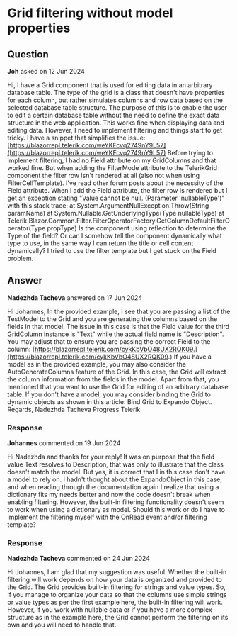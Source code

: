 # Grid filtering without model properties

## Question

**Joh** asked on 12 Jun 2024

Hi, I have a Grid component that is used for editing data in an arbitrary database table. The type of the grid is a class that doesn't have properties for each column, but rather simulates columns and row data based on the selected database table structure. The purpose of this is to enable the user to edit a certain database table without the need to define the exact data structure in the web application. This works fine when displaying data and editing data. However, I need to implement filtering and things start to get tricky. I have a snippet that simplifies the issue: [https://blazorrepl.telerik.com/weYKFcvq2749nY9L57](https://blazorrepl.telerik.com/weYKFcvq2749nY9L57) Before trying to implement filtering, I had no Field attribute on my GridColumns and that worked fine. But when adding the FilterMode attribute to the TelerikGrid component the filter row isn't rendered at all (also not when using FilterCellTemplate). I've read other forum posts about the necessity of the Field attribute. When I add the Field attribute, the filter row is rendered but I get an exception stating "Value cannot be null. (Parameter 'nullableType')" with this stack trace: at System.ArgumentNullException.Throw(String paramName) at System.Nullable.GetUnderlyingType(Type nullableType) at Telerik.Blazor.Common.Filter.FilterOperatorFactory.GetColumnDefaultFilterOperator(Type propType) Is the component using reflection to determine the Type of the field? Or can I somehow tell the component dynamically what type to use, in the same way I can return the title or cell content dynamically? I tried to use the filter template but I get stuck on the Field problem.

## Answer

**Nadezhda Tacheva** answered on 17 Jun 2024

Hi Johannes, In the provided example, I see that you are passing a list of the TestModel to the Grid and you are generating the columns based on the fields in that model. The issue in this case is that the Field value for the third GridColumn instance is "Text" while the actual field name is "Description". You may adjust that to ensure you are passing the correct Field to the column: [https://blazorrepl.telerik.com/cykKbVbO48UX2RQK09.](https://blazorrepl.telerik.com/cykKbVbO48UX2RQK09.) If you have a model as in the provided example, you may also consider the AutoGenerateColumns feature of the Grid. In this case, the Grid will extract the column information from the fields in the model. Apart from that, you mentioned that you want to use the Grid for editing of an arbitrary database table. If you don't have a model, you may consider binding the Grid to dynamic objects as shown in this article: Bind Grid to Expando Object. Regards, Nadezhda Tacheva Progress Telerik

### Response

**Johannes** commented on 19 Jun 2024

Hi Nadezhda and thanks for your reply! It was on purpose that the field value Text resolves to Description, that was only to illustrate that the class doesn't match the model. But yes, it is correct that I in this case don't have a model to rely on. I hadn't thought about the ExpandoObject in this case, and when reading through the documentation again I realize that using a dictionary fits my needs better and now the code doesn't break when enabling filtering. However, the built-in filtering functionality doesn't seem to work when using a dictionary as model. Should this work or do I have to implement the filtering myself with the OnRead event and/or filtering template?

### Response

**Nadezhda Tacheva** commented on 24 Jun 2024

Hi Johannes, I am glad that my suggestion was useful. Whether the built-in filtering will work depends on how your data is organized and provided to the Grid. The Grid provides built-in filtering for strings and value types. So, if you manage to organize your data so that the columns use simple strings or value types as per the first example here, the built-in filtering will work. However, if you work with nullable data or if you have a more complex structure as in the example here, the Grid cannot perform the filtering on its own and you will need to handle that.
